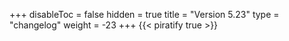 +++
disableToc = false
hidden = true
title = "Version 5.23"
type = "changelog"
weight = -23
+++
{{< piratify true >}}
